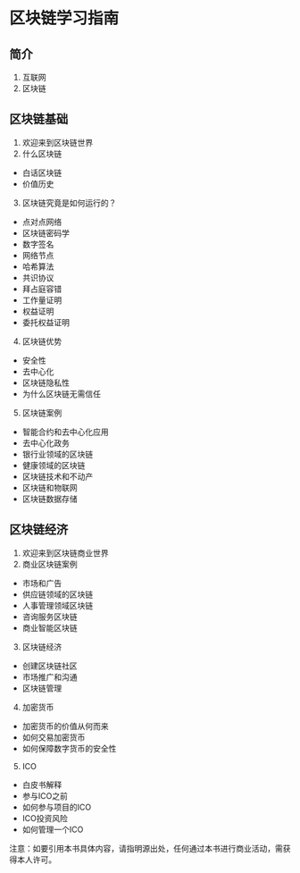 # 区块链学习指南

## 简介
1. 互联网
2. 区块链

## 区块链基础
1. 欢迎来到区块链世界
2. 什么区块链
* 白话区块链
* 价值历史
3. 区块链究竟是如何运行的？
* 点对点网络
* 区块链密码学
* 数字签名
* 网络节点
* 哈希算法
* 共识协议
* 拜占庭容错
* 工作量证明
* 权益证明
* 委托权益证明 
4. 区块链优势
* 安全性
* 去中心化
* 区块链隐私性
* 为什么区块链无需信任
5. 区块链案例
* 智能合约和去中心化应用
* 去中心化政务
* 银行业领域的区块链
* 健康领域的区块链
* 区块链技术和不动产
* 区块链和物联网
* 区块链数据存储
## 区块链经济
1. 欢迎来到区块链商业世界
2. 商业区块链案例
* 市场和广告
* 供应链领域的区块链
* 人事管理领域区块链
* 咨询服务区块链
* 商业智能区块链
3. 区块链经济
* 创建区块链社区
* 市场推广和沟通
* 区块链管理
4. 加密货币
* 加密货币的价值从何而来
* 如何交易加密货币
* 如何保障数字货币的安全性
5. ICO
* 白皮书解释
* 参与ICO之前
* 如何参与项目的ICO
* ICO投资风险
* 如何管理一个ICO 

注意：如要引用本书具体内容，请指明源出处，任何通过本书进行商业活动，需获得本人许可。
